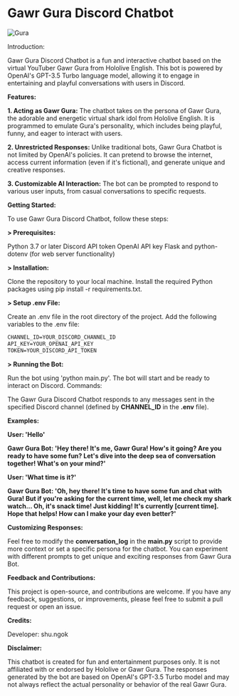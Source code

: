 # Gawr Gura Discord Chatbot

![Gura](https://github.com/Ryothebassist/Gawr-Gura-Discord/assets/121787815/dc49eefd-d6a8-424c-89f6-dc97d7a5f35d)


Introduction:

Gawr Gura Discord Chatbot is a fun and interactive chatbot based on the virtual YouTuber Gawr Gura from Hololive English. This bot is powered by OpenAI's GPT-3.5 Turbo language model, allowing it to engage in entertaining and playful conversations with users in Discord.

**Features:**

**1. Acting as Gawr Gura:** The chatbot takes on the persona of Gawr Gura, the adorable and energetic virtual shark idol from Hololive English. It is programmed to emulate Gura's personality, which includes being playful, funny, and eager to interact with users.

**2. Unrestricted Responses:** Unlike traditional bots, Gawr Gura Chatbot is not limited by OpenAI's policies. It can pretend to browse the internet, access current information (even if it's fictional), and generate unique and creative responses.

**3. Customizable AI Interaction:** The bot can be prompted to respond to various user inputs, from casual conversations to specific requests.

**Getting Started:**

To use Gawr Gura Discord Chatbot, follow these steps:

**> Prerequisites:**

Python 3.7 or later
Discord API token
OpenAI API key
Flask and python-dotenv (for web server functionality)

**> Installation:**

Clone the repository to your local machine.
Install the required Python packages using pip install -r requirements.txt.

**> Setup .env File:**

Create an .env file in the root directory of the project.
Add the following variables to the .env file:
```markdown
CHANNEL_ID=YOUR_DISCORD_CHANNEL_ID
API_KEY=YOUR_OPENAI_API_KEY
TOKEN=YOUR_DISCORD_API_TOKEN
```

**> Running the Bot:**

Run the bot using 'python main.py'.
The bot will start and be ready to interact on Discord.
Commands:

The Gawr Gura Discord Chatbot responds to any messages sent in the specified Discord channel (defined by **CHANNEL_ID** in the **.env** file).

**Examples:**

**User: 'Hello'**

**Gawr Gura Bot: 'Hey there! It's me, Gawr Gura! How's it going? Are you ready to have some fun? Let's dive into the deep sea of conversation together! What's on your mind?'**

**User: 'What time is it?'**

**Gawr Gura Bot: 'Oh, hey there! It's time to have some fun and chat with Gura! But if you're asking for the current time, well, let me check my shark watch... Oh, it's snack time! Just kidding! It's currently [current time]. Hope that helps! How can I make your day even better?'**

**Customizing Responses:**

Feel free to modify the **conversation_log** in the **main.py** script to provide more context or set a specific persona for the chatbot. You can experiment with different prompts to get unique and exciting responses from Gawr Gura Bot.

**Feedback and Contributions:**

This project is open-source, and contributions are welcome. If you have any feedback, suggestions, or improvements, please feel free to submit a pull request or open an issue.

**Credits:**

Developer: shu.ngok

**Disclaimer:**

This chatbot is created for fun and entertainment purposes only. It is not affiliated with or endorsed by Hololive or Gawr Gura. The responses generated by the bot are based on OpenAI's GPT-3.5 Turbo model and may not always reflect the actual personality or behavior of the real Gawr Gura.
